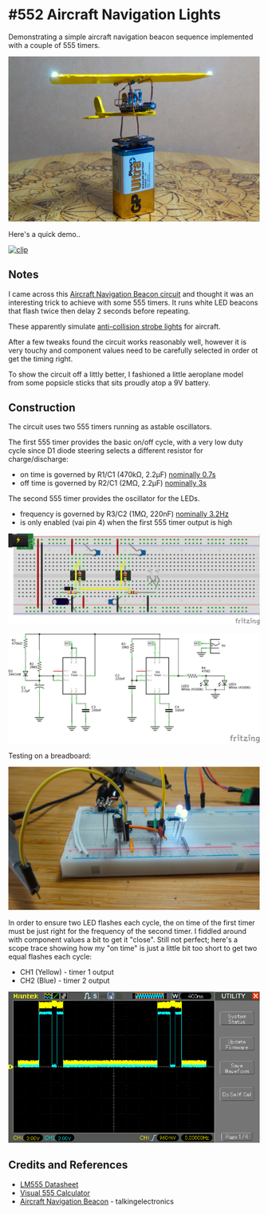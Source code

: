 # #552 Aircraft Navigation Lights

Demonstrating a simple aircraft navigation beacon sequence implemented with a couple of 555 timers.

![Build](./assets/AircraftNavigationLights_build.jpg?raw=true)

Here's a quick demo..

[![clip](https://img.youtube.com/vi/Fff-AiNyPPc/0.jpg)](https://www.youtube.com/watch?v=Fff-AiNyPPc)

## Notes

I came across this [Aircraft Navigation Beacon circuit](http://www.talkingelectronics.com/projects/50%20-%20555%20Circuits/50%20-%20555%20Circuits.html#Beacon) and thought it was an interesting trick to achieve with some 555 timers.
It runs white LED beacons that flash twice then delay 2 seconds before repeating.

These apparently simulate [anti-collision strobe lights](https://en.wikipedia.org/wiki/Navigation_light#Aviation_navigation_lights) for aircraft.

After a few tweaks found the circuit works reasonably well, however it is very touchy and component values need to be carefully selected in order ot get the timing right.

To show the circuit off a littly better, I fashioned a little aeroplane model from some popsicle sticks that sits proudly atop a 9V battery.

## Construction

The circuit uses two 555 timers running as astable oscillators.

The first 555 timer provides the basic on/off cycle, with a very low duty cycle since D1 diode steering selects a different resistor for charge/discharge:

* on time is governed by R1/C1 (470kΩ, 2.2µF) [nominally 0.7s](https://visual555.tardate.com/?mode=astable&r1=0&r2=470&c=2.2)
* off time is governed by R2/C1 (2MΩ, 2.2µF) [nominally 3s](https://visual555.tardate.com/?mode=astable&r1=0&r2=2000&c=2.2)

The second 555 timer provides the oscillator for the LEDs.

* frequency is governed by R3/C2 (1MΩ, 220nF) [nominally 3.2Hz](https://visual555.tardate.com/?mode=astable&r1=0&r2=1000&c=0.22)
* is only enabled (vai pin 4) when the first 555 timer output is high

![Breadboard](./assets/AircraftNavigationLights_bb.jpg?raw=true)

![Schematic](./assets/AircraftNavigationLights_schematic.jpg?raw=true)

Testing on a breadboard:

![AircraftNavigationLights_bb_build](./assets/AircraftNavigationLights_bb_build.jpg?raw=true)

In order to ensure two LED flashes each cycle, the on time of the first timer must be just right for the frequency of the second timer. I fiddled around with component values a bit to get it "close". Still not perfect; here's a scope trace showing how my "on time" is just a little bit too short to get two equal flashes each cycle:

* CH1 (Yellow) - timer 1 output
* CH2 (Blue) - timer 2 output

![scope](./assets/scope.gif?raw=true)

## Credits and References

* [LM555 Datasheet](https://www.futurlec.com/Linear/LM555CN.shtml)
* [Visual 555 Calculator](http://visual555.tardate.com)
* [Aircraft Navigation Beacon](http://www.talkingelectronics.com/projects/50%20-%20555%20Circuits/50%20-%20555%20Circuits.html#Beacon) - talkingelectronics
